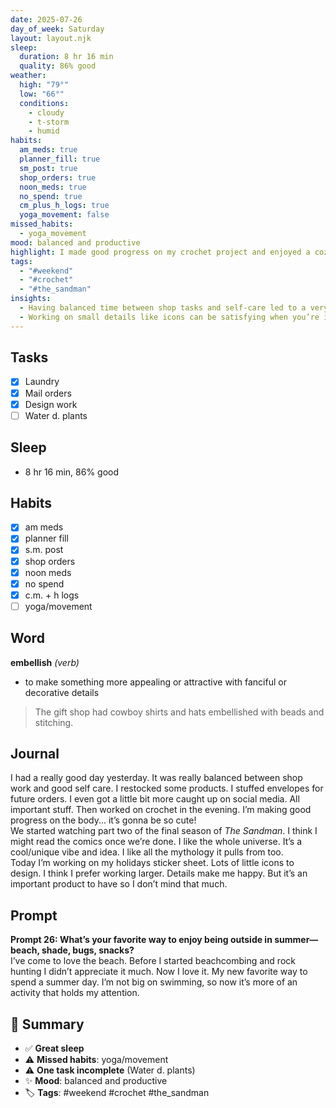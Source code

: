 ```yaml
---
date: 2025-07-26
day_of_week: Saturday
layout: layout.njk
sleep:
  duration: 8 hr 16 min
  quality: 86% good
weather:
  high: "79°"
  low: "66°"
  conditions:
    - cloudy
    - t-storm
    - humid
habits:
  am_meds: true
  planner_fill: true
  sm_post: true
  shop_orders: true
  noon_meds: true
  no_spend: true
  cm_plus_h_logs: true
  yoga_movement: false
missed_habits:
  - yoga_movement
mood: balanced and productive
highlight: I made good progress on my crochet project and enjoyed a cozy evening.
tags:
  - "#weekend"
  - "#crochet"
  - "#the_sandman"
insights:
  - Having balanced time between shop tasks and self-care led to a very positive day.
  - Working on small details like icons can be satisfying when you’re in the right mindset.
---
```


## Tasks
- [x] Laundry  
- [x] Mail orders  
- [x] Design work  
- [ ] Water d. plants  

## Sleep
- 8 hr 16 min, 86% good

## Habits
- [x] am meds  
- [x] planner fill  
- [x] s.m. post  
- [x] shop orders  
- [x] noon meds  
- [x] no spend  
- [x] c.m. + h logs  
- [ ] yoga/movement  

## Word
**embellish** *(verb)*  
- to make something more appealing or attractive with fanciful or decorative details  
> The gift shop had cowboy shirts and hats embellished with beads and stitching.

## Journal
I had a really good day yesterday. It was really balanced between shop work and good self care. I restocked some products. I stuffed envelopes for future orders. I even got a little bit more caught up on social media. All important stuff. Then worked on crochet in the evening. I’m making good progress on the body... it’s gonna be so cute!  
We started watching part two of the final season of *The Sandman*. I think I might read the comics once we’re done. I like the whole universe. It’s a cool/unique vibe and idea. I like all the mythology it pulls from too.  
Today I’m working on my holidays sticker sheet. Lots of little icons to design. I think I prefer working larger. Details make me happy. But it’s an important product to have so I don’t mind that much.

## Prompt
**Prompt 26: What’s your favorite way to enjoy being outside in summer—beach, shade, bugs, snacks?**  
I’ve come to love the beach. Before I started beachcombing and rock hunting I didn’t appreciate it much. Now I love it. My new favorite way to spend a summer day. I’m not big on swimming, so now it’s more of an activity that holds my attention.

## 📌 Summary
- ✅ **Great sleep**  
- ⚠️ **Missed habits**: yoga/movement  
- ⚠️ **One task incomplete** (Water d. plants)  
- ✨ **Mood**: balanced and productive  
- 🏷️ **Tags**: #weekend #crochet #the_sandman